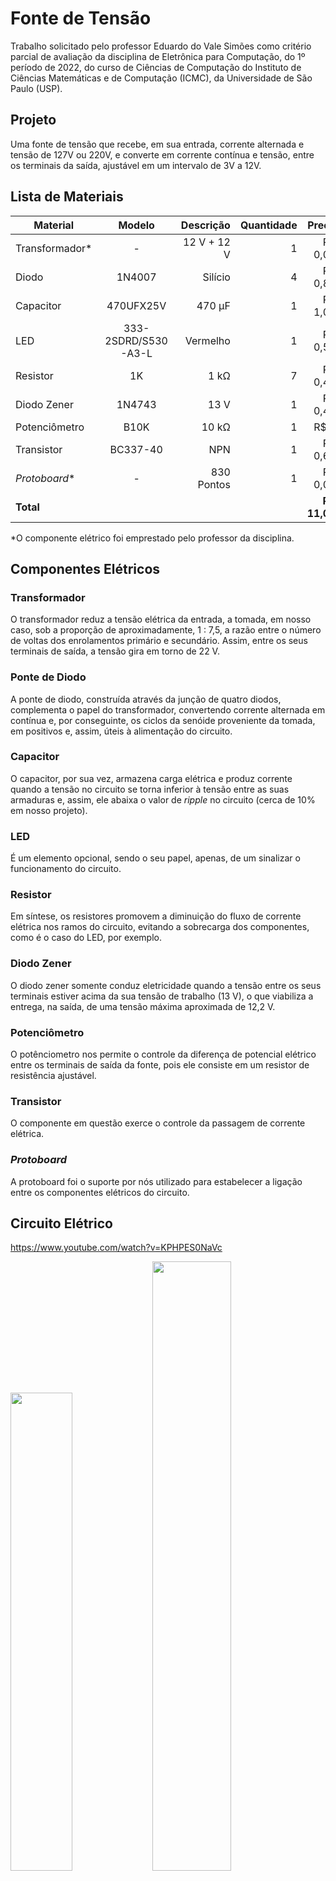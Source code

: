 # **Fonte de Tensão**
Trabalho solicitado pelo professor Eduardo do Vale Simões como critério parcial de avaliação da disciplina de Eletrônica para Computação, do 1º período de 2022, do curso de Ciências de Computação do Instituto de Ciências Matemáticas e de Computação (ICMC), da Universidade de São Paulo (USP).
## **Projeto**
Uma fonte de tensão que recebe, em sua entrada, corrente alternada e tensão de 127V ou 220V, e converte em corrente contínua e tensão, entre os terminais da saída, ajustável em um intervalo de 3V a 12V.
## **Lista de Materiais**
| Material        | Modelo |Descrição|Quantidade           | Preço  |
| ------------- |:-------------:| -----:| -----:| -----:|
|Transformador*|-|12 V + 12 V|1|R$ 0,00|
|Diodo|1N4007|Silício|4|R$ 0,80|
|Capacitor|470UFX25V|470 µF|1|R$ 1,05|
|LED|333-2SDRD/S530-A3-L|Vermelho|1|R$ 0,50|
|Resistor|1K|1 kΩ|7|R$ 0,49|
|Diodo Zener|1N4743|13 V|1|R$ 0,48|
|Potenciômetro|B10K|10 kΩ|1|R$ 7|
|Transistor|BC337-40|NPN|1|R$ 0,69|
|*Protoboard**|-|830 Pontos|1|R$ 0,00|
|**Total**||||**R$ 11,01**|

*O componente elétrico foi emprestado pelo professor da disciplina.

## **Componentes Elétricos**
### **Transformador**
    
O transformador reduz a tensão elétrica da entrada, a tomada, em nosso caso, sob a proporção de aproximadamente, 1 : 7,5, a razão entre o número de voltas dos enrolamentos primário e secundário. Assim, entre os seus terminais de saída, a tensão gira em torno de 22 V.

### **Ponte de Diodo**

A ponte de diodo, construída através da junção de quatro diodos, complementa o papel do transformador, convertendo corrente alternada em contínua e, por conseguinte, os ciclos da senóide proveniente da tomada, em positivos e, assim, úteis à alimentação do circuito.

### **Capacitor**

O capacitor, por sua vez, armazena carga elétrica e produz corrente quando a tensão no circuito se torna inferior à tensão entre as suas armaduras e, assim, ele abaixa o valor de *ripple* no circuito (cerca de 10% em nosso projeto).

### **LED**

É um elemento opcional, sendo o seu papel, apenas, de um sinalizar o funcionamento do circuito.

### **Resistor**

Em síntese, os resistores promovem a diminuição do fluxo de corrente elétrica nos ramos do circuito, evitando a sobrecarga dos componentes, como é o caso do LED, por exemplo.

### **Diodo Zener**

O diodo zener somente conduz eletricidade quando a tensão entre os seus terminais estiver acima da sua tensão de trabalho (13 V), o que viabiliza a entrega, na saída, de uma tensão máxima aproximada de 12,2 V.

### **Potenciômetro**

O potênciometro nos permite o controle da diferença de potencial elétrico entre os terminais de saída da fonte, pois ele consiste em um resistor de resistência ajustável.

### **Transistor**

O componente em questão exerce o controle da passagem de corrente elétrica.

### ***Protoboard***

A protoboard foi o suporte por nós utilizado para estabelecer a ligação entre os componentes elétricos do circuito.

## **Circuito Elétrico**
https://www.youtube.com/watch?v=KPHPES0NaVc
<p>
  <img src="./Imagens/Fonte1.jpeg" width="44.3%">
  <img src="./Imagens/Fonte2.jpeg" width="50%">
  <img src = "./Imagens/Fonte3.jpeg" width = "94.8%">
</p>

## **Diagrama Esquemático**

### **Falstad**
![](Imagens/Diagrama%20Esquemático%20(Falstad).png)

https://tinyurl.com/27zkp3qr
### **EAGLE**
![](Imagens/Diagrama%20Esquemático%20(EAGLE).png)
## **Placa de Circuito de Impresso (PCB)**
![](Imagens/Placa%20de%20Circuito%20Impresso%20(PCB).png)
### **Parte Superior**
![](Imagens/Placa%20de%20Circuito%20Impresso%20(PCB)%20(Parte%20Superior).2.png)
### **Parte Inferior**
![](Imagens/Placa%20de%20Circuito%20Impresso%20(PCB)%20(Parte%20Inferior).2.png)
### **Furação**
![](Imagens/Placa%20de%20Circuito%20Impresso%20(PCB)%20(Furação).2.png)
## **Cálculos**
### **Tensão Elétrica**

<p>
  <img src="./Imagens/Cálculo12.png" width="47.55%">
  <img src="./Imagens/Cálculo2.png" width="30%">
  <img src = "./Imagens/Cálculo3.png" width = "50%">
  <img src = "./Imagens/Cálculo4.png" width = "50%">
</p>

* A tensão eficaz (RMS) na fonte de corrente alternada (tomada) é de 127 V;
* U<sub>1</sub>: tensão elétrica no enrolamento primário do transformador;
* U<sub>2</sub>: tensão elétrica no enrolamento secundário do transformador;
* U<sub>3</sub>: tensão elétrica na saída da ponte de diodo;
* N<sub>1</sub>: número de voltas no enrolamento primário do transformador;
* N<sub>2</sub>: número de voltas no enrolamento secundário do transformador;
* O diodo é de silício e, portanto, a tensão elétrica em seus terminais é de, aproximadamente, 0,7 V;


### **Corrente Elétrica**

<p>
  <img src="./Imagens/Corrente%20LED2.png" width="42%">
  <img src="./Imagens/Corrente%20Regulador.png" width="48.3%">
  <img src = "./Imagens/Corrente%20Carga.png" width = "50%">
  <img src = "./Imagens/CorrenteTotal.png" width = "50%">
</p>

* R<sub>1</sub>: resistência elétrica do resistor associado em série com o LED;
* R<sub>2</sub>: resistência elétrica da carga associado em série com o diodo zener;
* R<sub>3</sub>: resistência elétrica da carga;
* U<sub>be</sub>: tensão elétrica entre a base e o emissor do transistor;
* A tensão elétrica no LED é de cerca de 2 V.

### **Capacitância**

![](Imagens/Capacit%C3%A2ncia.png)

* A frequência é de 120 Hz, o dobro da tomada, pois a nossa fonte de tensão conta com um retificador de onda completa;
* O grupo fez uso de um capacitor de 470 µF, o primeiro valor comercial acima da capacitância mínima para um valor de *ripple* de 10%;
* U<sub>rpp</sub>: tensão de *ripple*.

## **Grupo**
* Kayky Pimentel de Sena;
* Miller Matheus Lima Anacleto Rocha;
* Gabriela Amadori;
* Murilo Fonseca de Matos.
